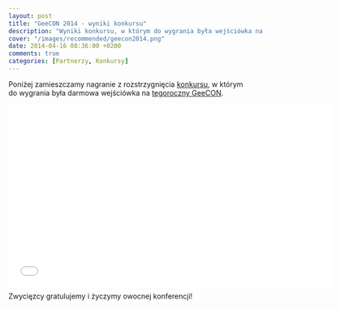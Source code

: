```yaml
---
layout: post
title: "GeeCON 2014 - wyniki konkursu"
description: "Wyniki konkursu, w którym do wygrania była wejściówka na konferencję GeeCON 2014"
cover: "/images/recommended/geecon2014.png"
date: 2014-04-16 08:36:00 +0200
comments: true
categories: [Partnerzy, Konkursy]
---
```

Poniżej zamieszczamy nagranie z&nbsp;rozstrzygnięcia <a href="{{ root_url }}/news/2014/04/09/darmowa-wejsciowka-na-geecon-do-wygrania/">konkursu</a>, w&nbsp;którym do&nbsp;wygrania była darmowa wejściówka na&nbsp;<a href="http://2014.geecon.org" target="_blank">tegoroczny GeeCON</a>.
<div class="row text-center" style="margin-top: 10px; margin-bottom: 10px;">
  <div class="col-md-12">
    <iframe width="640" height="360" src="//www.youtube.com/embed/27iR4BZsZjc?rel=0" frameborder="0" allowfullscreen></iframe>
  </div>
</div>
Zwycięzcy gratulujemy i&nbsp;życzymy owocnej konferencji!